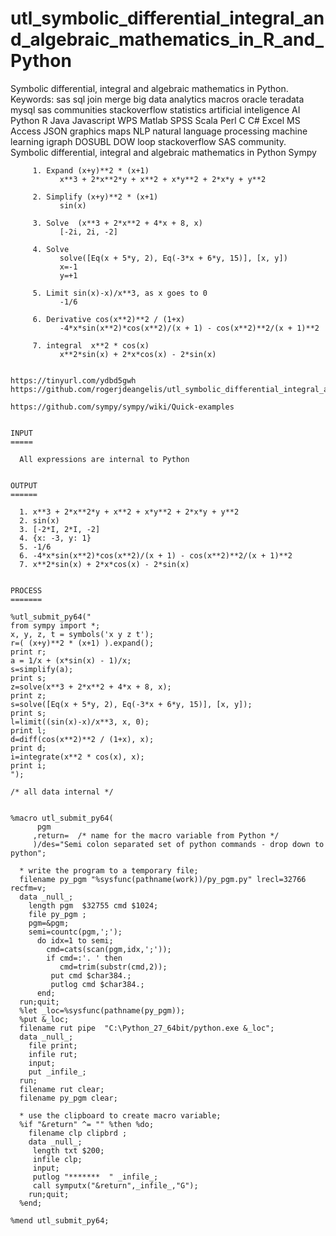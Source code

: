 # utl_symbolic_differential_integral_and_algebraic_mathematics_in_R_and_Python
Symbolic differential, integral and algebraic mathematics in Python.  Keywords: sas sql join merge big data analytics macros oracle teradata mysql sas communities stackoverflow statistics artificial inteligence AI Python R Java Javascript WPS Matlab SPSS Scala Perl C C# Excel MS Access JSON graphics maps NLP natural language processing machine learning igraph DOSUBL DOW loop stackoverflow SAS community.
    Symbolic differential, integral and algebraic mathematics in Python Sympy


         1. Expand (x+y)**2 * (x+1)
               x**3 + 2*x**2*y + x**2 + x*y**2 + 2*x*y + y**2

         2. Simplify (x+y)**2 * (x+1)
               sin(x)

         3. Solve  (x**3 + 2*x**2 + 4*x + 8, x)
               [-2i, 2i, -2]

         4. Solve
               solve([Eq(x + 5*y, 2), Eq(-3*x + 6*y, 15)], [x, y])
               x=-1
               y=+1

         5. Limit sin(x)-x)/x**3, as x goes to 0
               -1/6

         6. Derivative cos(x**2)**2 / (1+x)
               -4*x*sin(x**2)*cos(x**2)/(x + 1) - cos(x**2)**2/(x + 1)**2

         7. integral  x**2 * cos(x)
               x**2*sin(x) + 2*x*cos(x) - 2*sin(x)


    https://tinyurl.com/ydbd5gwh
    https://github.com/rogerjdeangelis/utl_symbolic_differential_integral_and_algebraic_mathematics_in_R_and_Python

    https://github.com/sympy/sympy/wiki/Quick-examples


    INPUT
    =====

      All expressions are internal to Python


    OUTPUT
    ======

      1. x**3 + 2*x**2*y + x**2 + x*y**2 + 2*x*y + y**2
      2. sin(x)
      3. [-2*I, 2*I, -2]
      4. {x: -3, y: 1}
      5. -1/6
      6. -4*x*sin(x**2)*cos(x**2)/(x + 1) - cos(x**2)**2/(x + 1)**2
      7. x**2*sin(x) + 2*x*cos(x) - 2*sin(x)


    PROCESS
    =======

    %utl_submit_py64("
    from sympy import *;
    x, y, z, t = symbols('x y z t');
    r=( (x+y)**2 * (x+1) ).expand();
    print r;
    a = 1/x + (x*sin(x) - 1)/x;
    s=simplify(a);
    print s;
    z=solve(x**3 + 2*x**2 + 4*x + 8, x);
    print z;
    s=solve([Eq(x + 5*y, 2), Eq(-3*x + 6*y, 15)], [x, y]);
    print s;
    l=limit((sin(x)-x)/x**3, x, 0);
    print l;
    d=diff(cos(x**2)**2 / (1+x), x);
    print d;
    i=integrate(x**2 * cos(x), x);
    print i;
    ");

    /* all data internal */


    %macro utl_submit_py64(
          pgm
         ,return=  /* name for the macro variable from Python */
         )/des="Semi colon separated set of python commands - drop down to python";

      * write the program to a temporary file;
      filename py_pgm "%sysfunc(pathname(work))/py_pgm.py" lrecl=32766 recfm=v;
      data _null_;
        length pgm  $32755 cmd $1024;
        file py_pgm ;
        pgm=&pgm;
        semi=countc(pgm,';');
          do idx=1 to semi;
            cmd=cats(scan(pgm,idx,';'));
            if cmd=:'. ' then
               cmd=trim(substr(cmd,2));
             put cmd $char384.;
             putlog cmd $char384.;
          end;
      run;quit;
      %let _loc=%sysfunc(pathname(py_pgm));
      %put &_loc;
      filename rut pipe  "C:\Python_27_64bit/python.exe &_loc";
      data _null_;
        file print;
        infile rut;
        input;
        put _infile_;
      run;
      filename rut clear;
      filename py_pgm clear;

      * use the clipboard to create macro variable;
      %if "&return" ^= "" %then %do;
        filename clp clipbrd ;
        data _null_;
         length txt $200;
         infile clp;
         input;
         putlog "*******  " _infile_;
         call symputx("&return",_infile_,"G");
        run;quit;
      %end;

    %mend utl_submit_py64;
